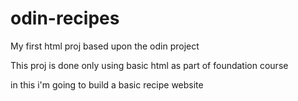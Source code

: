 # odin-recipes

My first html proj based upon the odin project

This proj is done only using basic html as part of foundation course

in this i'm going to build a basic recipe website
